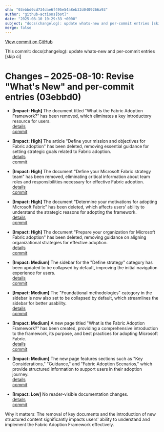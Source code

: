 ```yaml
---
sha: "03ebbd0cd734dae6f495e54a8eb32d0409266a93"
author: "github-actions[bot]"
date: "2025-08-10 10:29:33 +0000"
subject: "docs(changelog): update whats-new and per-commit entries [skip ci]"
merge: false
---
```


[View commit on GitHub](https://github.com/TheTrustedAdvisor/FabricAdoptionFramework/commit/03ebbd0cd734dae6f495e54a8eb32d0409266a93)

This commit: docs(changelog): update whats-new and per-commit entries [skip ci]

# Changes – 2025-08-10: Revise "What's New" and per-commit entries (03ebbd0)

- **[Impact: High]** The document titled "What is the Fabric Adoption Framework?" has been removed, which eliminates a key introductory resource for users.  
  [details](/docs/about/changes/2025-07-20-what-is-the-fabric-adoption-framework)  
  [commit](https://github.com/TheTrustedAdvisor/FabricAdoptionFramework/commit/f863dac1f384f0aa2884e31629a6a4a290de7ba5)

- **[Impact: High]** The article "Define your mission and objectives for Fabric adoption" has been deleted, removing essential guidance for setting strategic goals related to Fabric adoption.  
  [details](/docs/methodologies/1-strategy/changes/2025-07-20-define-your-mission-and-objectives)  
  [commit](https://github.com/TheTrustedAdvisor/FabricAdoptionFramework/commit/f863dac1f384f0aa2884e31629a6a4a290de7ba5)

- **[Impact: High]** The document "Define your Microsoft Fabric strategy team" has been removed, eliminating critical information about team roles and responsibilities necessary for effective Fabric adoption.  
  [details](/docs/methodologies/1-strategy/changes/2025-07-20-define-your-strategy-team)  
  [commit](https://github.com/TheTrustedAdvisor/FabricAdoptionFramework/commit/f863dac1f384f0aa2884e31629a6a4a290de7ba5)

- **[Impact: High]** The document "Determine your motivations for adopting Microsoft Fabric" has been deleted, which affects users' ability to understand the strategic reasons for adopting the framework.  
  [details](/docs/methodologies/1-strategy/changes/2025-07-20-determine-your-motivations)  
  [commit](https://github.com/TheTrustedAdvisor/FabricAdoptionFramework/commit/f863dac1f384f0aa2884e31629a6a4a290de7ba5)

- **[Impact: High]** The document "Prepare your organization for Microsoft Fabric adoption" has been deleted, removing guidance on aligning organizational strategies for effective adoption.  
  [details](/docs/methodologies/1-strategy/changes/2025-07-20-prepare-your-organization)  
  [commit](https://github.com/TheTrustedAdvisor/FabricAdoptionFramework/commit/f863dac1f384f0aa2884e31629a6a4a290de7ba5)

- **[Impact: Medium]** The sidebar for the "Define strategy" category has been updated to be collapsed by default, improving the initial navigation experience for users.  
  [details](/docs/about/changes/2025-08-07-sidebar)  
  [commit](https://github.com/TheTrustedAdvisor/FabricAdoptionFramework/commit/08b52a65abd403612f5df4029d2d518a8d5ca89b)

- **[Impact: Medium]** The "Foundational methodologies" category in the sidebar is now also set to be collapsed by default, which streamlines the sidebar for better usability.  
  [details](/docs/about/changes/2025-08-07-sidebar)  
  [commit](https://github.com/TheTrustedAdvisor/FabricAdoptionFramework/commit/08b52a65abd403612f5df4029d2d518a8d5ca89b)

- **[Impact: Medium]** A new page titled "What is the Fabric Adoption Framework?" has been created, providing a comprehensive introduction to the framework, its purpose, and best practices for adopting Microsoft Fabric.  
  [details](/docs/about/changes/2025-08-07-what-is-the-fabric-adoption-framework)  
  [commit](https://github.com/TheTrustedAdvisor/FabricAdoptionFramework/commit/3364fbe21e1e3ee6774e4f7b9fddcb886253b217)

- **[Impact: Medium]** The new page features sections such as "Key Considerations," "Guidance," and "Fabric Adoption Scenarios," which provide structured information to support users in their adoption journey.  
  [details](/docs/about/changes/2025-08-07-what-is-the-fabric-adoption-framework)  
  [commit](https://github.com/TheTrustedAdvisor/FabricAdoptionFramework/commit/3364fbe21e1e3ee6774e4f7b9fddcb886253b217)

- **[Impact: Low]** No reader-visible documentation changes.  
  [details](/docs/about/changes/2025-08-07-no-visible-changes)  
  [commit](https://github.com/TheTrustedAdvisor/FabricAdoptionFramework/commit/3364fbe21e1e3ee6774e4f7b9fddcb886253b217)

Why it matters: The removal of key documents and the introduction of new structured content significantly impacts users' ability to understand and implement the Fabric Adoption Framework effectively.
